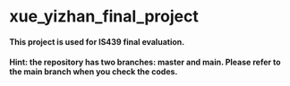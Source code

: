 # xue_yizhan_final_project

#### This project is used for IS439 final evaluation. 

#### Hint: the repository has two branches: master and main. Please refer to the main branch when you check the codes.
